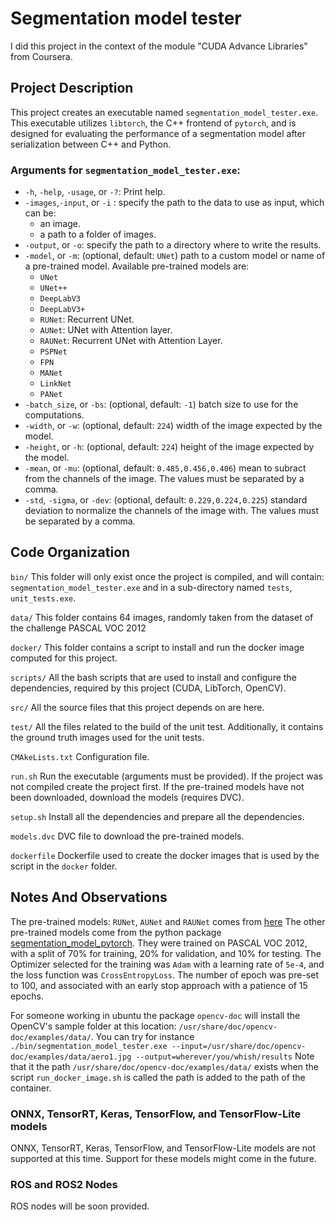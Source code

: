 # Segmentation model tester
I did this project in the context of the module "CUDA Advance Libraries" from Coursera.

## Project Description

This project creates an executable named `segmentation_model_tester.exe`. This executable utilizes `libtorch`, the C++ frontend of `pytorch`, and is designed for evaluating the performance of a segmentation model after serialization between C++ and Python.

### Arguments for `segmentation_model_tester.exe`:
- `-h`, `-help`, `-usage`, or `-?`: Print help.
- `-images`,`-input`, or `-i` : specify the path to the data to use as input, which can be:
  - an image.
  - a path to a folder of images.
- `-output`, or `-o`: specify the path to a directory where to write the results.
- `-model`, or `-m`: (optional, default: `UNet`) path to a custom model or name of a pre-trained model. Available pre-trained models are: <br />
  - `UNet`
  - `UNet++`
  - `DeepLabV3`
  - `DeepLabV3+`
  - `RUNet`: Recurrent UNet.
  - `AUNet`: UNet with Attention layer.
  - `RAUNet`: Recurrent UNet with Attention Layer.
  - `PSPNet`
  - `FPN`
  - `MANet`
  - `LinkNet`
  - `PANet`
- `-batch_size`, or `-bs`: (optional, default: `-1`) batch size to use for the computations.
- `-width`, or `-w`: (optional, default: `224`) width of the image expected by the model.
- `-height`, or `-h`: (optional, default: `224`) height of the image expected by the model.
- `-mean`, or `-mu`: (optional, default: `0.485,0.456,0.406`) mean to subract from the channels of the image. The values must be separated by a comma.
- `-std`, `-sigma`, or `-dev`: (optional, default: `0.229,0.224,0.225`) standard deviation to normalize the channels of the image with. The values must be separated by a comma.

## Code Organization

`bin/`
This folder will only exist once the project is compiled, and will contain: `segmentation_model_tester.exe` and in a sub-directory named `tests`, `unit_tests.exe`.

`data/`
This folder contains 64 images, randomly taken from the dataset of the challenge PASCAL VOC 2012

`docker/`
This folder contains a script to install and run the docker image computed for this project.

`scripts/`
All the bash scripts that are used to install and configure the dependencies, required by this project (CUDA, LibTorch, OpenCV).

`src/`
All the source files that this project depends on are here.

`test/`
All the files related to the build of the unit test. Additionally, it contains the ground truth images used for the unit tests.

`CMAkeLists.txt`
Configuration file.

`run.sh`
Run the executable (arguments must be provided). If the project was not compiled create the project first. If the pre-trained models have not been downloaded, download the models (requires DVC).

`setup.sh`
Install all the dependencies and prepare all the dependencies.

`models.dvc`
DVC file to download the pre-trained models.

`dockerfile`
Dockerfile used to create the docker images that is used by the script in the `docker` folder.

## Notes And Observations

The pre-trained models: `RUNet`, `AUNet` and `RAUNet` comes from [here](https://github.com/LeeJunHyun/Image_Segmentation) The other pre-trained models come from the python package [segmentation_model_pytorch](https://pypi.org/project/segmentation-models-pytorch/). They were trained on PASCAL VOC 2012, with a split of 70% for training, 20% for validation, and 10% for testing. The Optimizer selected for the training was `Adam` with a learning rate of `5e-4`, and the loss function was `CrossEntropyLoss`. The number of epoch was pre-set to 100, and associated with an early stop approach with a patience of 15 epochs.

For someone working in ubuntu the package `opencv-doc` will install the OpenCV's sample folder at this location: `/usr/share/doc/opencv-doc/examples/data/`.
You can try for instance `./bin/segmentation_model_tester.exe --input=/usr/share/doc/opencv-doc/examples/data/aero1.jpg --output=wherever/you/whish/results` 
Note that it the path `/usr/share/doc/opencv-doc/examples/data/` exists when the script `run_docker_image.sh` is called the path is added to the path of the container.

### ONNX, TensorRT, Keras, TensorFlow, and TensorFlow-Lite models
ONNX, TensorRT, Keras, TensorFlow, and TensorFlow-Lite models are not supported at this time.
Support for these models might come in the future.

### ROS and ROS2 Nodes
ROS nodes will be soon provided.


